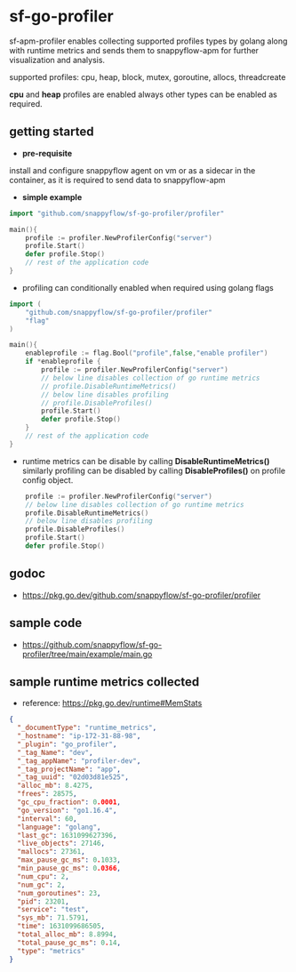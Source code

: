 # sf-go-profiler

sf-apm-profiler enables collecting supported profiles types by golang along with runtime metrics
and sends them to snappyflow-apm for further visualization and analysis.

supported profiles: cpu, heap, block, mutex, goroutine, allocs, threadcreate

**cpu** and **heap** profiles are enabled always other types can be enabled as required.

## getting started

- **pre-requisite**

install and configure snappyflow agent on vm or as a sidecar in the container, as it is required to send data to snappyflow-apm

- **simple example**

```go
import "github.com/snappyflow/sf-go-profiler/profiler"

main(){
    profile := profiler.NewProfilerConfig("server")
    profile.Start()
    defer profile.Stop()
    // rest of the application code
}
```

- profiling can conditionally enabled when required using golang flags

```go
import (
    "github.com/snappyflow/sf-go-profiler/profiler"
    "flag"
)

main(){
    enableprofile := flag.Bool("profile",false,"enable profiler")
    if *enableprofile {
        profile := profiler.NewProfilerConfig("server")
        // below line disables collection of go runtime metrics
        // profile.DisableRuntimeMetrics()
        // below line disables profiling
        // profile.DisableProfiles()
        profile.Start()
        defer profile.Stop()
    }
    // rest of the application code
}
```

- runtime metrics can be disable by calling **DisableRuntimeMetrics()** similarly profiling can be disabled by calling **DisableProfiles()** on profile config object.

```go
    profile := profiler.NewProfilerConfig("server")
    // below line disables collection of go runtime metrics
    profile.DisableRuntimeMetrics()
    // below line disables profiling
    profile.DisableProfiles()
    profile.Start()
    defer profile.Stop()
```

## godoc

- <https://pkg.go.dev/github.com/snappyflow/sf-go-profiler/profiler>

## sample code

- <https://github.com/snappyflow/sf-go-profiler/tree/main/example/main.go>

## sample runtime metrics collected

- reference: <https://pkg.go.dev/runtime#MemStats>

```json
{
  "_documentType": "runtime_metrics",
  "_hostname": "ip-172-31-88-98",
  "_plugin": "go_profiler",
  "_tag_Name": "dev",
  "_tag_appName": "profiler-dev",
  "_tag_projectName": "app",
  "_tag_uuid": "02d03d81e525",
  "alloc_mb": 8.4275,
  "frees": 28575,
  "gc_cpu_fraction": 0.0001,
  "go_version": "go1.16.4",
  "interval": 60,
  "language": "golang",
  "last_gc": 1631099627396,
  "live_objects": 27146,
  "mallocs": 27361,
  "max_pause_gc_ms": 0.1033,
  "min_pause_gc_ms": 0.0366,
  "num_cpu": 2,
  "num_gc": 2,
  "num_goroutines": 23,
  "pid": 23201,
  "service": "test",
  "sys_mb": 71.5791,
  "time": 1631099686505,
  "total_alloc_mb": 8.8994,
  "total_pause_gc_ms": 0.14,
  "type": "metrics"
}
```
